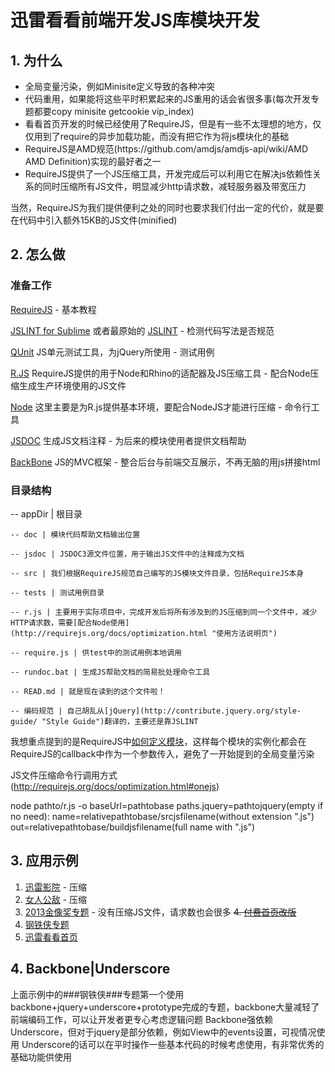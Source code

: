 # 迅雷看看前端开发JS库模块开发 #

## 1. 为什么 ##

<ul>
	<li>全局变量污染，例如Minisite定义导致的各种冲突</li>
	<li>代码重用，如果能将这些平时积累起来的JS重用的话会省很多事(每次开发专题都要copy minisite getcookie vip_index)</li>	
	<li>看看首页开发的时候已经使用了RequireJS，但是有一些不太理想的地方，仅仅用到了require的异步加载功能，而没有把它作为将js模块化的基础</li>
	<li>RequireJS是AMD规范(https://github.com/amdjs/amdjs-api/wiki/AMD AMD Definition)实现的最好者之一</li>
	<li>RequireJS提供了一个JS压缩工具，开发完成后可以利用它在解决js依赖性关系的同时压缩所有JS文件，明显减少http请求数，减轻服务器及带宽压力</li>
</ul>

当然，RequireJS为我们提供便利之处的同时也要求我们付出一定的代价，就是要在代码中引入额外15KB的JS文件(minified)


## 2. 怎么做 ##

### 准备工作 ###
[RequireJS](http://requirejs.org/ "requireJS") - 基本教程

[JSLINT for Sublime](https://github.com/fbzhong/sublime-jslint "Sublime JSLINT") 或者最原始的 [JSLINT](https://github.com/douglascrockford/JSLint "JSLINT") - 检测代码写法是否规范

[QUnit](https://github.com/jquery/qunit "QUnit") JS单元测试工具，为jQuery所使用 - 测试用例

[R.JS](https://github.com/jrburke/r.js "r.js") RequireJS提供的用于Node和Rhino的适配器及JS压缩工具 - 配合Node压缩生成生产环境使用的JS文件

[Node](http://nodejs.org/download/ "NodeJS") 这里主要是为R.js提供基本环境，要配合NodeJS才能进行压缩 - 命令行工具

[JSDOC](http://code.google.com/p/jsdoc-toolkit/ "JSDOC Toolkits") 生成JS文档注释 - 为后来的模块使用者提供文档帮助

[BackBone](http://backbonejs.org/ "BackBone") JS的MVC框架 - 整合后台与前端交互展示，不再无脑的用js拼接html

### 目录结构 ###

 -- appDir | 根目录

 	-- doc | 模块代码帮助文档输出位置

 	-- jsdoc | JSDOC3源文件位置，用于输出JS文件中的注释成为文档 	

 	-- src | 我们根据RequireJS规范自己编写的JS模块文件目录，包括RequireJS本身

 	-- tests | 测试用例目录

 	-- r.js | 主要用于实际项目中，完成开发后将所有涉及到的JS压缩到同一个文件中，减少HTTP请求数，需要[配合Node使用](http://requirejs.org/docs/optimization.html "使用方法说明页")

    -- require.js | 供test中的测试用例本地调用

    -- rundoc.bat | 生成JS帮助文档的简易批处理命令工具

 	-- READ.md | 就是现在读到的这个文件啦！

 	-- 编码规范 | 自己胡乱从[jQuery](http://contribute.jquery.org/style-guide/ "Style Guide")翻译的，主要还是靠JSLINT


我想重点提到的是RequireJS中[如何定义模块](http://requirejs.org/docs/api.html#define)，这样每个模块的实例化都会在RequireJS的callback中作为一个参数传入，避免了一开始提到的全局变量污染

JS文件压缩命令行调用方式(http://requirejs.org/docs/optimization.html#onejs)

node pathto/r.js -o baseUrl=pathtobase paths.jquery=pathtojquery(empty if no need): name=relativepathtobase/srcjsfilename(without extension ".js") out=relativepathtobase/buildjsfilename(full name with ".js")

## 3. 应用示例 ##
1. [迅雷影院](http://yy.xunlei.com/ "迅雷影院") - 压缩
2. [女人公敌](http://vip.kankan.com/topics/nrgd/ "女人公敌") - 压缩
3. [2013金像奖专题](http://topics.kankan.com/2013jxj/ "2013金像奖专题") - 没有压缩JS文件，请求数也会很多
<s>4. [付费首页改版](http://vip.kankan.com/ "付费首页改版")</s>
5. [钢铁侠专题](http://topics.kankan.com/gtx3/ "钢铁侠专题")
6. [迅雷看看首页](http://www.kankan.com/ "迅雷看看首页")

## 4. Backbone|Underscore ##
上面示例中的###钢铁侠###专题第一个使用backbone+jquery+underscore+prototype完成的专题，backbone大量减轻了前端编码工作，可以让开发者更专心考虑逻辑问题
Backbone强依赖Underscore，但对于jquery是部分依赖，例如View中的events设置，可视情况使用
Underscore的话可以在平时操作一些基本代码的时候考虑使用，有非常优秀的基础功能供使用

